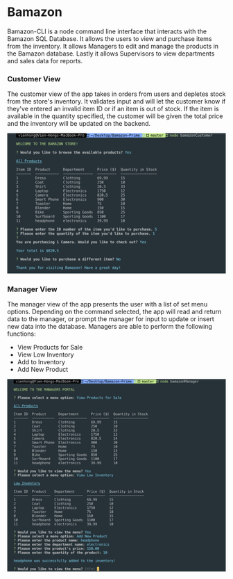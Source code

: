 # Bamazon

Bamazon-CLI is a node command line interface that interacts with the Bamazon SQL Database. It allows the users to view and purchase items from the inventory. It allows Managers to edit and manage the products in the Bamazon database. Lastly it allows Supervisors to view departments and sales data for reports.

### Customer View
The customer view of the app takes in orders from users and depletes stock from the store's inventory. It validates input and will let the customer know if they've entered an invalid item ID or if an item is out of stock. If the item is available in the quantity specified, the customer will be given the total price and the inventory will be updated on the backend.

![alt text](https://github.com/vienhong20/Bamazon-Prime/blob/master/assets/images/bamazonCustomer.png)


### Manager View
The manager view of the app presents the user with a list of set menu options. Depending on the command selected, the app will read and return data to the manager, or prompt the manager for input to update or insert new data into the database. Managers are able to perform the following functions:
* View Products for Sale
* View Low Inventory
* Add to Inventory
* Add New Product

![alt text](https://github.com/vienhong20/Bamazon-Prime/blob/master/assets/images/bamazonManager.png)

